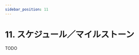```yaml
---
sidebar_position: 11
---
```


# 11. スケジュール／マイルストーン

TODO

<!--
| マイルストーン        | 予定完了日  | 備考                          |
|-----------------------|-----------|-------------------------------|
| 要件定義完了           | YYYY/MM/DD | ドキュメント作成完了           |
| プロトタイプ作成       | YYYY/MM/DD | UI設計および基本機能実装完了     |
| 全機能実装完了         | YYYY/MM/DD | 各機能の開発完了               |
| テスト完了             | YYYY/MM/DD | 各種テスト実施完了             |
| リリース               | YYYY/MM/DD | 本番環境へのデプロイ           |
-->